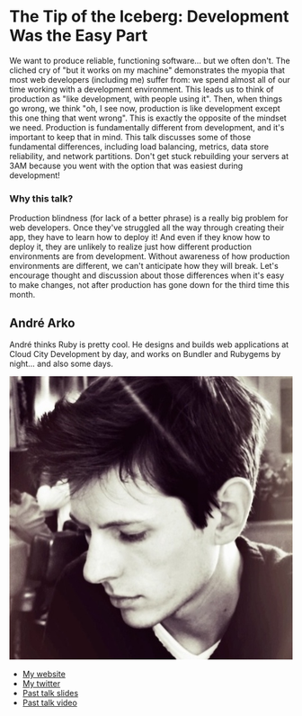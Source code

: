 # The Tip of the Iceberg: Development Was the Easy Part

We want to produce reliable, functioning software... but we often don't. The cliched cry of "but it works on my machine" demonstrates the myopia that most web developers (including me) suffer from: we spend almost all of our time working with a development environment. This leads us to think of production as "like development, with people using it". Then, when things go wrong, we think "oh, I see now, production is like development except this one thing that went wrong". This is exactly the opposite of the mindset we need. Production is fundamentally different from development, and it's important to keep that in mind. This talk discusses some of those fundamental differences, including load balancing, metrics, data store reliability, and network partitions. Don't get stuck rebuilding your servers at 3AM because you went with the option that was easiest during development!

### Why this talk?

Production blindness (for lack of a better phrase) is a really big problem for web developers. Once they've struggled all the way through creating their app, they have to learn how to deploy it! And even if they know how to deploy it, they are unlikely to realize just how different production environments are from development. Without awareness of how production environments are different, we can't anticipate how they will break. Let's encourage thought and discussion about those differences when it's easy to make changes, not after production has gone down for the third time this month.

## André Arko

André thinks Ruby is pretty cool. He designs and builds web applications at Cloud City Development by day, and works on Bundler and Rubygems by night… and also some days.

![Profile picture](./profile_picture.jpg)

- [My website](http://arko.net)
- [My twitter](https://twitter.com/indirect)
- [Past talk slides](http://speakerdeck.com/indirect)
- [Past talk video](http://www.confreaks.com/videos/2552-goruco2013-deathmatch-bundler-vs-rubygems-org)
